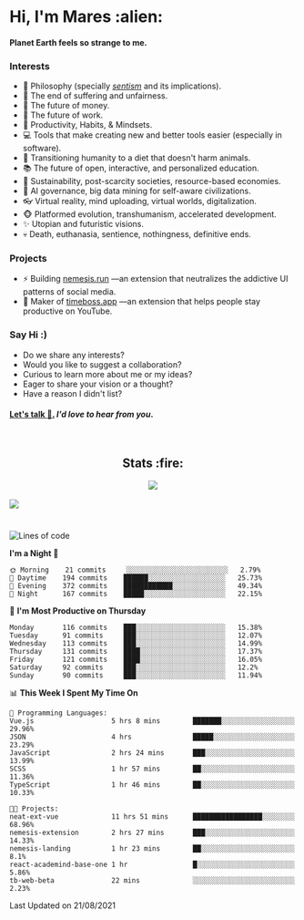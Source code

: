 <h1>Hi, I'm Mares :alien:</h1>

#### Planet Earth feels so strange to me.

### **Interests**

- 🌊 Philosophy (specially [_sentism_][sentismmedium] and its implications).
- 🎯 The end of suffering and unfairness.
- 💸 The future of money.
- 💼 The future of work.
- 🧠 Productivity, Habits, & Mindsets.
- 💻 Tools that make creating new and better tools easier (especially in software).
- 🥗 Transitioning humanity to a diet that doesn't harm animals.
- 📚 The future of open, interactive, and personalized education.
- 🌱 Sustainability, post-scarcity societies, resource-based economies.
- 🤖 AI governance, big data mining for self-aware civilizations.
- 👓 Virtual reality, mind uploading, virtual worlds, digitalization.
- 🐵 Platformed evolution, transhumanism, accelerated development.
- ✨ Utopian and futuristic visions.
- 💀 Death, euthanasia, sentience, nothingness, definitive ends.


### **Projects**

- ⚡ Building [nemesis.run](https://nemesis.run) —an extension that neutralizes the addictive UI patterns of social media.
- 💎 Maker of [timeboss.app](https://timeboss.app) —an extension that helps people stay productive on YouTube.


### **Say Hi :)**

- Do we share any interests?
- Would you like to suggest a collaboration?
- Curious to learn more about me or my ideas?
- Eager to share your vision or a thought?
- Have a reason I didn't list?

#### [Let's talk :wave:.](mailto:mareszhar@gmail.com) _I'd love to hear from you_.

[sentismmedium]: https://medium.com/@mareszhar/born-a-prisoner-a-reflection-about-life-its-struggles-and-a-plan-to-escape-d8566ce9b026

<br>

<h2 align="center">Stats :fire:</h2>

<div align="center">
  <img src="https://github-readme-streak-stats.herokuapp.com?user=mareszhar&theme=black-ice&hide_border=true&stroke=FFFFFF15&ring=DF8FFE&fire=DF8FFE&currStreakLabel=DF8FFE&background=1A232A&currStreakNum=86FFAB">
</div>

<!-- Add or remove this: &dates=B1AAB3FF at the end of the streak stats URL if they get bugged and aren't updating -->

<br>

<img src="https://activity-graph.herokuapp.com/graph?username=mareszhar&theme=nord&bg_color=00000000&color=979797&line=DF8FFE&point=00000000&area=true&hide_border=true">

<br>

<h1></h1>

<!--START_SECTION:waka-->
![Lines of code](https://img.shields.io/badge/From%20Hello%20World%20I%27ve%20Written-118951%20lines%20of%20code-blue)

**I'm a Night 🦉** 

```text
🌞 Morning    21 commits     ░░░░░░░░░░░░░░░░░░░░░░░░░   2.79% 
🌆 Daytime    194 commits    ██████░░░░░░░░░░░░░░░░░░░   25.73% 
🌃 Evening    372 commits    ████████████░░░░░░░░░░░░░   49.34% 
🌙 Night      167 commits    █████░░░░░░░░░░░░░░░░░░░░   22.15%

```
📅 **I'm Most Productive on Thursday** 

```text
Monday       116 commits    ███░░░░░░░░░░░░░░░░░░░░░░   15.38% 
Tuesday      91 commits     ███░░░░░░░░░░░░░░░░░░░░░░   12.07% 
Wednesday    113 commits    ███░░░░░░░░░░░░░░░░░░░░░░   14.99% 
Thursday     131 commits    ████░░░░░░░░░░░░░░░░░░░░░   17.37% 
Friday       121 commits    ████░░░░░░░░░░░░░░░░░░░░░   16.05% 
Saturday     92 commits     ███░░░░░░░░░░░░░░░░░░░░░░   12.2% 
Sunday       90 commits     ███░░░░░░░░░░░░░░░░░░░░░░   11.94%

```


📊 **This Week I Spent My Time On** 

```text
💬 Programming Languages: 
Vue.js                   5 hrs 8 mins        ███████░░░░░░░░░░░░░░░░░░   29.96% 
JSON                     4 hrs               █████░░░░░░░░░░░░░░░░░░░░   23.29% 
JavaScript               2 hrs 24 mins       ███░░░░░░░░░░░░░░░░░░░░░░   13.99% 
SCSS                     1 hr 57 mins        ██░░░░░░░░░░░░░░░░░░░░░░░   11.36% 
TypeScript               1 hr 46 mins        ██░░░░░░░░░░░░░░░░░░░░░░░   10.33%

🐱‍💻 Projects: 
neat-ext-vue             11 hrs 51 mins      █████████████████░░░░░░░░   68.96% 
nemesis-extension        2 hrs 27 mins       ███░░░░░░░░░░░░░░░░░░░░░░   14.33% 
nemesis-landing          1 hr 23 mins        ██░░░░░░░░░░░░░░░░░░░░░░░   8.1% 
react-academind-base-one 1 hr                █░░░░░░░░░░░░░░░░░░░░░░░░   5.86% 
tb-web-beta              22 mins             ░░░░░░░░░░░░░░░░░░░░░░░░░   2.23%

```


 Last Updated on 21/08/2021
<!--END_SECTION:waka-->

